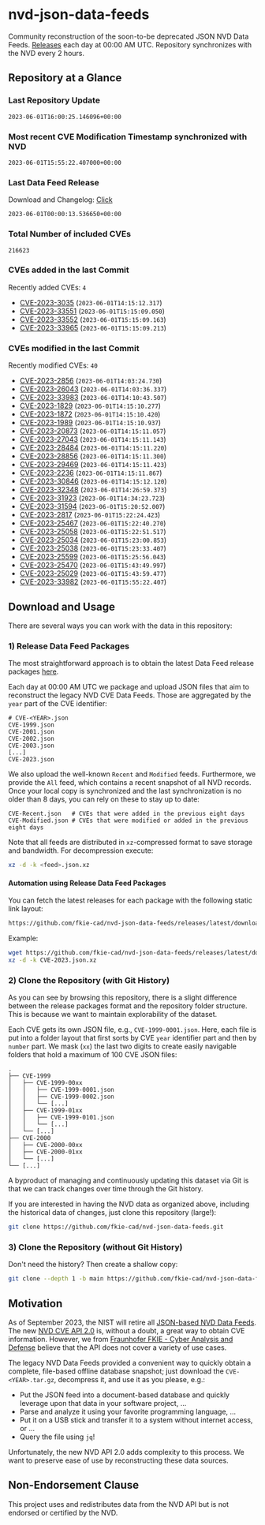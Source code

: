 # nvd-json-data-feeds

Community reconstruction of the soon-to-be deprecated JSON NVD Data Feeds. 
[Releases](https://github.com/fkie-cad/nvd-json-data-feeds/releases/latest) each day at 00:00 AM UTC.
Repository synchronizes with the NVD every 2 hours.

## Repository at a Glance

### Last Repository Update

```plain
2023-06-01T16:00:25.146096+00:00
```

### Most recent CVE Modification Timestamp synchronized with NVD

```plain
2023-06-01T15:55:22.407000+00:00
```

### Last Data Feed Release

Download and Changelog: [Click](https://github.com/fkie-cad/nvd-json-data-feeds/releases/latest)

```plain
2023-06-01T00:00:13.536650+00:00
```

### Total Number of included CVEs

```plain
216623
```

### CVEs added in the last Commit

Recently added CVEs: `4`

* [CVE-2023-3035](CVE-2023/CVE-2023-30xx/CVE-2023-3035.json) (`2023-06-01T14:15:12.317`)
* [CVE-2023-33551](CVE-2023/CVE-2023-335xx/CVE-2023-33551.json) (`2023-06-01T15:15:09.050`)
* [CVE-2023-33552](CVE-2023/CVE-2023-335xx/CVE-2023-33552.json) (`2023-06-01T15:15:09.163`)
* [CVE-2023-33965](CVE-2023/CVE-2023-339xx/CVE-2023-33965.json) (`2023-06-01T15:15:09.213`)


### CVEs modified in the last Commit

Recently modified CVEs: `40`

* [CVE-2023-2856](CVE-2023/CVE-2023-28xx/CVE-2023-2856.json) (`2023-06-01T14:03:24.730`)
* [CVE-2023-26043](CVE-2023/CVE-2023-260xx/CVE-2023-26043.json) (`2023-06-01T14:03:36.337`)
* [CVE-2023-33983](CVE-2023/CVE-2023-339xx/CVE-2023-33983.json) (`2023-06-01T14:10:43.507`)
* [CVE-2023-1829](CVE-2023/CVE-2023-18xx/CVE-2023-1829.json) (`2023-06-01T14:15:10.277`)
* [CVE-2023-1872](CVE-2023/CVE-2023-18xx/CVE-2023-1872.json) (`2023-06-01T14:15:10.420`)
* [CVE-2023-1989](CVE-2023/CVE-2023-19xx/CVE-2023-1989.json) (`2023-06-01T14:15:10.937`)
* [CVE-2023-20873](CVE-2023/CVE-2023-208xx/CVE-2023-20873.json) (`2023-06-01T14:15:11.057`)
* [CVE-2023-27043](CVE-2023/CVE-2023-270xx/CVE-2023-27043.json) (`2023-06-01T14:15:11.143`)
* [CVE-2023-28484](CVE-2023/CVE-2023-284xx/CVE-2023-28484.json) (`2023-06-01T14:15:11.220`)
* [CVE-2023-28856](CVE-2023/CVE-2023-288xx/CVE-2023-28856.json) (`2023-06-01T14:15:11.300`)
* [CVE-2023-29469](CVE-2023/CVE-2023-294xx/CVE-2023-29469.json) (`2023-06-01T14:15:11.423`)
* [CVE-2023-2236](CVE-2023/CVE-2023-22xx/CVE-2023-2236.json) (`2023-06-01T14:15:11.867`)
* [CVE-2023-30846](CVE-2023/CVE-2023-308xx/CVE-2023-30846.json) (`2023-06-01T14:15:12.120`)
* [CVE-2023-32348](CVE-2023/CVE-2023-323xx/CVE-2023-32348.json) (`2023-06-01T14:26:59.373`)
* [CVE-2023-31923](CVE-2023/CVE-2023-319xx/CVE-2023-31923.json) (`2023-06-01T14:34:23.723`)
* [CVE-2023-31594](CVE-2023/CVE-2023-315xx/CVE-2023-31594.json) (`2023-06-01T15:20:52.007`)
* [CVE-2023-2817](CVE-2023/CVE-2023-28xx/CVE-2023-2817.json) (`2023-06-01T15:22:24.423`)
* [CVE-2023-25467](CVE-2023/CVE-2023-254xx/CVE-2023-25467.json) (`2023-06-01T15:22:40.270`)
* [CVE-2023-25058](CVE-2023/CVE-2023-250xx/CVE-2023-25058.json) (`2023-06-01T15:22:51.517`)
* [CVE-2023-25034](CVE-2023/CVE-2023-250xx/CVE-2023-25034.json) (`2023-06-01T15:23:00.853`)
* [CVE-2023-25038](CVE-2023/CVE-2023-250xx/CVE-2023-25038.json) (`2023-06-01T15:23:33.407`)
* [CVE-2023-25599](CVE-2023/CVE-2023-255xx/CVE-2023-25599.json) (`2023-06-01T15:25:56.043`)
* [CVE-2023-25470](CVE-2023/CVE-2023-254xx/CVE-2023-25470.json) (`2023-06-01T15:43:49.997`)
* [CVE-2023-25029](CVE-2023/CVE-2023-250xx/CVE-2023-25029.json) (`2023-06-01T15:43:59.477`)
* [CVE-2023-33982](CVE-2023/CVE-2023-339xx/CVE-2023-33982.json) (`2023-06-01T15:55:22.407`)


## Download and Usage

There are several ways you can work with the data in this repository:

### 1) Release Data Feed Packages

The most straightforward approach is to obtain the latest Data Feed release packages [here](https://github.com/fkie-cad/nvd-json-data-feeds/releases/latest).

Each day at 00:00 AM UTC we package and upload JSON files that aim to reconstruct the legacy NVD CVE Data Feeds.
Those are aggregated by the `year` part of the CVE identifier:

```
# CVE-<YEAR>.json
CVE-1999.json
CVE-2001.json
CVE-2002.json
CVE-2003.json
[...]
CVE-2023.json
```

We also upload the well-known `Recent` and `Modified` feeds.
Furthermore, we provide the `All` feed, which contains a recent snapshot of all NVD records.
Once your local copy is synchronized and the last synchronization is no older than 8 days, you can rely on these to stay up to date:

```plain
CVE-Recent.json   # CVEs that were added in the previous eight days
CVE-Modified.json # CVEs that were modified or added in the previous eight days
```

Note that all feeds are distributed in `xz`-compressed format to save storage and bandwidth.
For decompression execute:

```sh
xz -d -k <feed>.json.xz
```


#### Automation using Release Data Feed Packages

You can fetch the latest releases for each package with the following static link layout:

```sh
https://github.com/fkie-cad/nvd-json-data-feeds/releases/latest/download/CVE-<YEAR>.json.xz
```

Example:

```sh
wget https://github.com/fkie-cad/nvd-json-data-feeds/releases/latest/download/CVE-2023.json.xz
xz -d -k CVE-2023.json.xz
```

### 2) Clone the Repository (with Git History)

As you can see by browsing this repository, there is a slight difference between the release packages format and the repository folder structure.
This is because we want to maintain explorability of the dataset.

Each CVE gets its own JSON file, e.g., `CVE-1999-0001.json`.
Here, each file is put into a folder layout that first sorts by CVE `year` identifier part and then by `number` part.
We mask (`xx`) the last two digits to create easily navigable folders that hold a maximum of 100 CVE JSON files:

```plain
.
├── CVE-1999
│   ├── CVE-1999-00xx
│   │   ├── CVE-1999-0001.json
│   │   ├── CVE-1999-0002.json
│   │   └── [...]
│   ├── CVE-1999-01xx
│   │   ├── CVE-1999-0101.json
│   │   └── [...]
│   └── [...]
├── CVE-2000
│   ├── CVE-2000-00xx
│   ├── CVE-2000-01xx
│   └── [...]
└── [...]
```

A byproduct of managing and continuously updating this dataset via Git is that we can track changes over time through the Git history.

If you are interested in having the NVD data as organized above, including the historical data of changes, just clone this repository (large!):

```sh
git clone https://github.com/fkie-cad/nvd-json-data-feeds.git
```

### 3) Clone the Repository (without Git History)

Don't need the history? Then create a shallow copy:

```sh
git clone --depth 1 -b main https://github.com/fkie-cad/nvd-json-data-feeds.git
```

## Motivation

As of September 2023, the NIST will retire all [JSON-based NVD Data Feeds](https://nvd.nist.gov/vuln/data-feeds#divRetirementBanner-1).
The new [NVD CVE API 2.0](https://nvd.nist.gov/developers/vulnerabilities) is, without a doubt, a great way to obtain CVE information.
However, we from [Fraunhofer FKIE - Cyber Analysis and Defense](https://www.fkie.fraunhofer.de/en/departments/cad.html) believe that the API does not cover a variety of use cases.

The legacy NVD Data Feeds provided a convenient way to quickly obtain a complete, file-based offline database snapshot; just download the `CVE-<YEAR>.tar.gz`, decompress it, and use it as you please, e.g.:

* Put the JSON feed into a document-based database and quickly leverage upon that data in your software project, ...
* Parse and analyze it using your favorite programming language, ...
* Put it on a USB stick and transfer it to a system without internet access, or ...
* Query the file using `jq`!

Unfortunately, the new NVD API 2.0 adds complexity to this process.
We want to preserve ease of use by reconstructing these data sources.

## Non-Endorsement Clause

This project uses and redistributes data from the NVD API but is not endorsed or certified by the NVD.